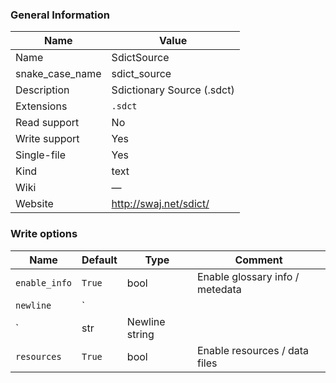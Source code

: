 
### General Information ###
Name | Value
---- | -------
Name | SdictSource
snake_case_name | sdict_source
Description | Sdictionary Source (.sdct)
Extensions | `.sdct`
Read support | No
Write support | Yes
Single-file | Yes
Kind | text
Wiki | ―
Website | http://swaj.net/sdict/



### Write options ###
Name | Default | Type | Comment
---- | ------- | ---- | -------
`enable_info` | `True` | bool | Enable glossary info / metedata
`newline` | `
` | str | Newline string
`resources` | `True` | bool | Enable resources / data files
